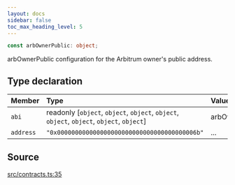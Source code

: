 ```yaml
---
layout: docs
sidebar: false
toc_max_heading_level: 5
---
```


```ts
const arbOwnerPublic: object;
```

arbOwnerPublic configuration for the Arbitrum owner's public address.

## Type declaration

| Member | Type | Value |
| :------ | :------ | :------ |
| `abi` | readonly [`object`, `object`, `object`, `object`, `object`, `object`, `object`, `object`] | arbOwnerPublicABI |
| `address` | `"0x000000000000000000000000000000000000006b"` | ... |

## Source

[src/contracts.ts:35](https://github.com/OffchainLabs/arbitrum-orbit-sdk/blob/9d5595a042e42f7d6b9af10a84816c98ea30f330/src/contracts.ts#L35)
